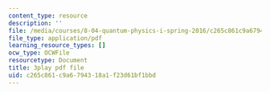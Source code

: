 ```yaml
---
content_type: resource
description: ''
file: /media/courses/8-04-quantum-physics-i-spring-2016/c265c861c9a6794318a1f23d61bf1bbd_8CCFPgd_P1w.pdf
file_type: application/pdf
learning_resource_types: []
ocw_type: OCWFile
resourcetype: Document
title: 3play pdf file
uid: c265c861-c9a6-7943-18a1-f23d61bf1bbd
---
```

